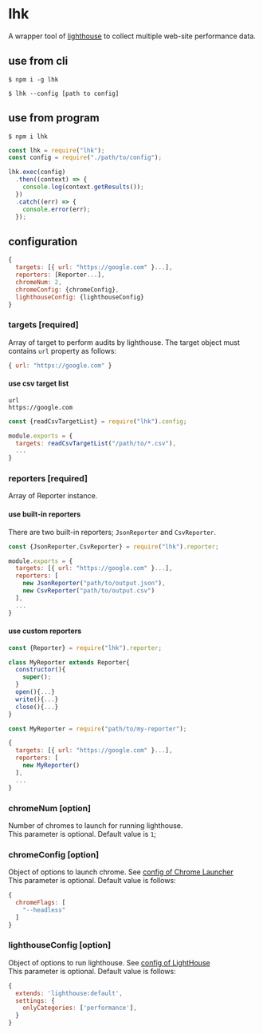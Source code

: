 # lhk
A wrapper tool of [lighthouse](https://github.com/GoogleChrome/lighthouse) to collect multiple web-site performance data.

## use from cli
```terminal
$ npm i -g lhk
```

```terminal
$ lhk --config [path to config]
```

## use from program
```terminal
$ npm i lhk
```

```js
const lhk = require("lhk");
const config = require("./path/to/config");

lhk.exec(config)
  .then((context) => {
    console.log(context.getResults());
  })
  .catch((err) => {
    console.error(err);
  });
```

## configuration

```js
{
  targets: [{ url: "https://google.com" }...],
  reporters: [Reporter...],
  chromeNum: 2,
  chromeConfig: {chromeConfig},
  lighthouseConfig: {lighthouseConfig}
}
```

### targets [required]
Array of target to perform audits by lighthouse. 
The target object must contains `url` property as follows:

```js
{ url: "https://google.com" }
```

#### use csv target list
```csv
url
https://google.com
```

```js
const {readCsvTargetList} = require("lhk").config;

module.exports = {
  targets: readCsvTargetList("/path/to/*.csv"),
  ...
}
```

### reporters [required]
Array of Reporter instance.

#### use built-in reporters
There are two built-in reporters; `JsonReporter` and `CsvReporter`.

```js
const {JsonReporter,CsvReporter} = require("lhk").reporter;

module.exports = {
  targets: [{ url: "https://google.com" }...],
  reporters: [
    new JsonReporter("path/to/output.json"),
    new CsvReporter("path/to/output.csv")
  ],
  ...
}
```

#### use custom reporters

```js
const {Reporter} = require("lhk").reporter;

class MyReporter extends Reporter{
  constructor(){
    super();
  }
  open(){...}
  write(){...}
  close(){...}
}
```

```js
const MyReporter = require("path/to/my-reporter");

{
  targets: [{ url: "https://google.com" }...],
  reporters: [
    new MyReporter()
  ],
  ...
}
```


### chromeNum [option]
Number of chromes to launch for running lighthouse.  
This parameter is optional. Default value is `1`;

### chromeConfig [option]
Object of options to launch chrome. See [config of Chrome Launcher](https://github.com/GoogleChrome/chrome-launcher/blob/master/docs/chrome-flags-for-tools.md)  
This parameter is optional. Default value is follows:

```js
{
  chromeFlags: [
    "--headless"
  ]
}
```

### lighthouseConfig [option]
Object of options to run lighthouse. See [config of LightHouse](https://github.com/GoogleChrome/lighthouse/blob/master/docs/configuration.md)  
This parameter is optional. Default value is follows:

```js
{
  extends: 'lighthouse:default',
  settings: {
    onlyCategories: ['performance'],
  }
}
```